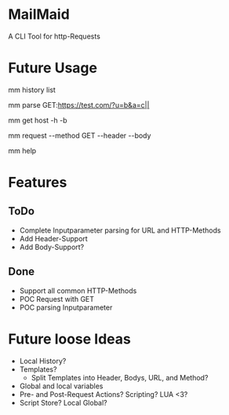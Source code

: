 # MailMaid
A CLI Tool for http-Requests

# Future Usage

mm history list

mm parse GET:https://test.com/?u=b&a=c||

mm get host -h -b 

mm request --method GET --header --body

mm help

# Features

## ToDo

- Complete Inputparameter parsing for URL and HTTP-Methods
- Add Header-Support
- Add Body-Support?

## Done

- Support all common HTTP-Methods
- POC Request with GET
- POC parsing Inputparameter

# Future loose Ideas
- Local History?
- Templates?
    - Split Templates into Header, Bodys, URL, and Method?
- Global and local variables
- Pre- and Post-Request Actions? Scripting? LUA <3?
- Script Store? Local Global?


